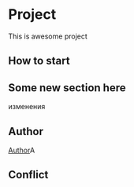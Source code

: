 # Project
This is awesome project
## How to start
## Some new section here
изменения
## Author
[Author](author.md)A
## Conflict
